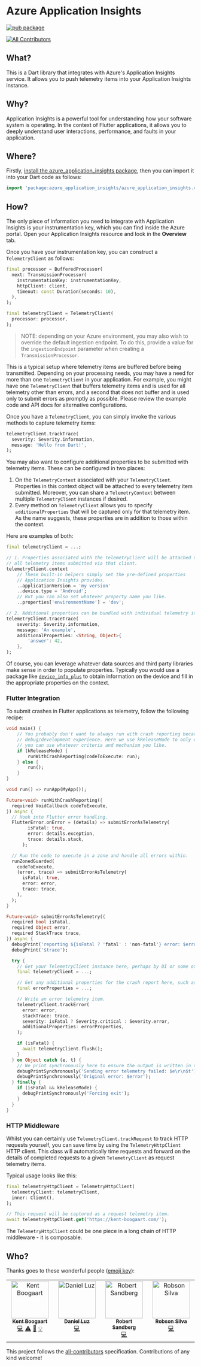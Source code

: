 # Azure Application Insights
[![pub package](https://img.shields.io/pub/v/azure_application_insights.svg)](https://pub.dartlang.org/packages/azure_application_insights)
<!-- ALL-CONTRIBUTORS-BADGE:START - Do not remove or modify this section -->
[![All Contributors](https://img.shields.io/badge/all_contributors-4-orange.svg?style=flat-square)](#contributors-)
<!-- ALL-CONTRIBUTORS-BADGE:END -->

## What?

This is a Dart library that integrates with Azure's Application Insights service. It allows you to push telemetry items into your Application Insights instance.

## Why?

Application Insights is a powerful tool for understanding how your software system is operating. In the context of Flutter applications, it allows you to deeply understand user interactions, performance, and faults in your application.

## Where?

Firstly, [install the azure_application_insights package](https://pub.dev/packages/azure_application_insights/install), then you can import it into your Dart code as follows:

```dart
import 'package:azure_application_insights/azure_application_insights.dart';
```

## How?

The only piece of information you need to integrate with Application Insights is your instrumentation key, which you can find inside the Azure portal. Open your Application Insights resource and look in the **Overview** tab.

Once you have your instrumentation key, you can construct a `TelemetryClient` as follows:

```dart
final processor = BufferedProcessor(
  next: TransmissionProcessor(
    instrumentationKey: instrumentationKey,
    httpClient: client,
    timeout: const Duration(seconds: 10),
  ),
);

final telemetryClient = TelemetryClient(
  processor: processor,
);
```

> NOTE: depending on your Azure environment, you may also wish to override the default ingestion endpoint. To do this,
> provide a value for the `ingestionEndpoint` parameter when creating a `TransmissionProcessor`.

This is a typical setup where telemetry items are buffered before being transmitted. Depending on your processing needs, you may have a need for more than one `TelemetryClient` in your application. For example, you might have one `TelemetryClient` that buffers telemetry items and is used for all telemetry other than errors, and a second that does not buffer and is used only to submit errors as promptly as possible. Please review the example code and API docs for alternative configurations.

Once you have a `TelemetryClient`, you can simply invoke the various methods to capture telemetry items:

```dart
telemetryClient.trackTrace(
  severity: Severity.information,
  message: 'Hello from Dart!',
);
```

You may also want to configure additional properties to be submitted with telemetry items. These can be configured in two places:

1. On the `TelemetryContext` associated with your `TelemetryClient`. Properties in this context object will be attached to every telemetry item submitted. Moreover, you can share a `TelemetryContext` between multiple `TelemetryClient` instances if desired.
2. Every method on `TelemetryClient` allows you to specify `additionalProperties` that will be captured only for that telemetry item. As the name suggests, these properties are in addition to those within the context.

Here are examples of both:

```dart
final telemetryClient = ...;

// 1. Properties associated with the TelemetryClient will be attached to
// all telemetry items submitted via that client.
telemetryClient.context
    // These built-in helpers simply set the pre-defined properties
    // Application Insights provides.
    ..applicationVersion = 'my version'
    ..device.type = 'Android';
    // But you can also set whatever property name you like.
    ..properties['environmentName'] = 'dev';

// 2. Additional properties can be bundled with individual telemetry items.
telemetryClient.traceTrace(
    severity: Severity.information,
    message: 'An example',
    additionalProperties: <String, Object>{
        'answer': 42,
    },
);
```

Of course, you can leverage whatever data sources and third party libraries make sense in order to populate properties. Typically you would use a package like [`device_info_plus`](https://pub.dev/packages/device_info_plus) to obtain information on the device and fill in the appropriate properties on the context.

### Flutter Integration

To submit crashes in Flutter applications as telemetry, follow the following recipe:

```dart
void main() {
    // You probably don't want to always run with crash reporting because it interferes with the normal
    // debug/development experience. Here we use kReleaseMode to only enable crash reporting for release builds, but
    // you can use whatever criteria and mechanism you like.
    if (kReleaseMode) {
        runWithCrashReporting(codeToExecute: run);
    } else {
        run();
    }
}

void run() => runApp(MyApp());

Future<void> runWithCrashReporting({
  required VoidCallback codeToExecute,
}) async {
  // Hook into Flutter error handling.
  FlutterError.onError = (details) => submitErrorAsTelemetry(
        isFatal: true,
        error: details.exception,
        trace: details.stack,
      );

  // Run the code to execute in a zone and handle all errors within.
  runZonedGuarded(
    codeToExecute,
    (error, trace) => submitErrorAsTelemetry(
      isFatal: true,
      error: error,
      trace: trace,
    ),
  );
}

Future<void> submitErrorAsTelemetry({
  required bool isFatal,
  required Object error,
  required StackTrace trace,
}) async {
  debugPrint('reporting ${isFatal ? 'fatal' : 'non-fatal'} error: $error');
  debugPrint('$trace');

  try {
    // Get your TelemetryClient instance here, perhaps by DI or some other mechanism.
    final telemetryClient = ...;

    // Get any additional properties for the crash report here, such as device information.
    final errorProperties = ...;

    // Write an error telemetry item.
    telemetryClient.trackError(
      error: error,
      stackTrace: trace,
      severity: isFatal ? Severity.critical : Severity.error,
      additionalProperties: errorProperties,
    );

    if (isFatal) {
      await telemetryClient.flush();
    }
  } on Object catch (e, t) {
    // We print synchronously here to ensure the output is written in the case we force exit.
    debugPrintSynchronously('Sending error telemetry failed: $e\r\n$t');
    debugPrintSynchronously('Original error: $error');
  } finally {
    if (isFatal && kReleaseMode) {
      debugPrintSynchronously('Forcing exit');
    }
  }
}
```

### HTTP Middleware

Whilst you can certainly use `TelemetryClient.trackRequest` to track HTTP requests yourself, you can save time by using the `TelemetryHttpClient` HTTP client. This class will automatically time requests and forward on the details of completed requests to a given `TelemetryClient` as request telemetry items.

Typical usage looks like this:

```dart
final telemetryHttpClient = TelemetryHttpClient(
  telemetryClient: telemetryClient,
  inner: Client(),
);

// This request will be captured as a request telemetry item.
await telemetryHttpClient.get('https://kent-boogaart.com/');
```

The `TelemetryHttpClient` could be one piece in a long chain of HTTP middleware - it is composable.

## Who?

Thanks goes to these wonderful people ([emoji key](https://allcontributors.org/docs/en/emoji-key)):

<!-- ALL-CONTRIBUTORS-LIST:START - Do not remove or modify this section -->
<!-- prettier-ignore-start -->
<!-- markdownlint-disable -->
<table>
  <tbody>
    <tr>
      <td align="center" valign="top" width="14.28%"><a href="http://kent-boogaart.com/"><img src="https://avatars2.githubusercontent.com/u/1901832?v=4?s=100" width="100px;" alt="Kent Boogaart"/><br /><sub><b>Kent Boogaart</b></sub></a><br /><a href="https://github.com/kentcb/azure_application_insights/commits?author=kentcb" title="Code">💻</a> <a href="https://github.com/kentcb/azure_application_insights/commits?author=kentcb" title="Tests">⚠️</a> <a href="https://github.com/kentcb/azure_application_insights/commits?author=kentcb" title="Documentation">📖</a> <a href="#example-kentcb" title="Examples">💡</a></td>
      <td align="center" valign="top" width="14.28%"><a href="https://mernen.com/"><img src="https://avatars.githubusercontent.com/u/6412?v=4?s=100" width="100px;" alt="Daniel Luz"/><br /><sub><b>Daniel Luz</b></sub></a><br /><a href="https://github.com/kentcb/azure_application_insights/commits?author=mernen" title="Code">💻</a></td>
      <td align="center" valign="top" width="14.28%"><a href="http://www.sandbergit.se"><img src="https://avatars.githubusercontent.com/u/18184100?v=4?s=100" width="100px;" alt="Robert Sandberg"/><br /><sub><b>Robert Sandberg</b></sub></a><br /><a href="https://github.com/kentcb/azure_application_insights/commits?author=RCSandberg" title="Code">💻</a></td>
      <td align="center" valign="top" width="14.28%"><a href="http://robsonsilva.dev"><img src="https://avatars.githubusercontent.com/u/17673296?v=4?s=100" width="100px;" alt="Robson Silva"/><br /><sub><b>Robson Silva</b></sub></a><br /><a href="https://github.com/kentcb/azure_application_insights/commits?author=robsonsilv4" title="Code">💻</a></td>
    </tr>
  </tbody>
</table>

<!-- markdownlint-restore -->
<!-- prettier-ignore-end -->

<!-- ALL-CONTRIBUTORS-LIST:END -->

This project follows the [all-contributors](https://github.com/all-contributors/all-contributors) specification. Contributions of any kind welcome!